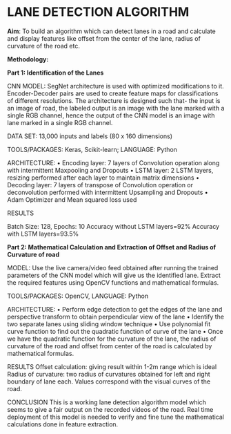 # LANE DETECTION ALGORITHM

**Aim**: To build an algorithm which can detect lanes in a road and calculate and display features like offset from the center of the lane, radius of curvature of the road etc.

**Methodology:**

**Part 1: Identification of the Lanes**

CNN MODEL: SegNet architecture is used with optimized modifications to it. Encoder-Decoder pairs are used to create feature maps for classifications of different resolutions. The architecture is designed such that- the input is an image of road, the labeled output is an image with the lane marked with a single RGB channel, hence the output of the CNN model is an image with lane marked in a single RGB channel.

DATA SET: 13,000 inputs and labels (80 x 160 dimensions)

TOOLS/PACKAGES:  Keras, Scikit-learn;  LANGUAGE: Python

ARCHITECTURE:
•	Encoding layer:  7 layers of Convolution operation along with intermittent Maxpooling and Dropouts
•	LSTM layer: 2 LSTM layers, resizing performed after each layer to maintain matrix dimensions
•	Decoding layer: 7 layers of transpose of Convolution operation or deconvolution performed with intermittent Upsampling and Dropouts
•	Adam Optimizer and Mean squared loss used 

RESULTS

Batch Size: 128, Epochs: 10
Accuracy without LSTM layers=92% 
Accuracy with LSTM layers=93.5% 

**Part 2: Mathematical Calculation and Extraction of Offset and Radius of Curvature of road** 

MODEL: Use the live camera/video feed obtained after running the trained parameters of the CNN model which will give us the identified lane.  Extract the required features using OpenCV functions and mathematical formulas.

TOOLS/PACKAGES:  OpenCV,   LANGUAGE: Python

ARCHITECTURE:
•	Perform edge detection to get the edges of the lane and perspective transform to obtain perpendicular view of the lane
•	Identify the two separate lanes using sliding window technique
•	Use polynomial fit curve function to find out the quadratic function of curve of the lane
•	Once we have the quadratic function for the curvature of the lane, the radius of curvature of the road and offset from center of the road is calculated by mathematical formulas.

RESULTS
Offset calculation: giving result within 1-2m range which is ideal
Radius of curvature: two radius of curvatures obtained for left and right boundary of lane each. Values correspond with the visual curves of the road.

CONCLUSION
This is a working lane detection algorithm model which seems to give a fair output on the recorded videos of the road. Real time deployment of this model is needed to verify and fine tune the mathematical calculations done in feature extraction.

